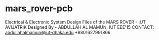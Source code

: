 # mars_rover-pcb
Electrical & Electronic System Design Files of the MARS ROVER - IUT AVIJATRIK 
Designed By - ABDULLAH AL MAMUN, IUT EEE'15
CONTACT: 
abdullahalmamun@iut-dhaka.edu
+8801627991866
